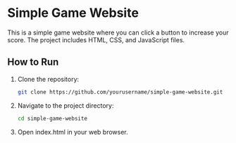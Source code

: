 # Simple Game Website

This is a simple game website where you can click a button to increase your score. The project includes HTML, CSS, and JavaScript files.

## How to Run

1. Clone the repository:
   ```bash
   git clone https://github.com/yourusername/simple-game-website.git

2. Navigate to the project directory:
   ```bash
   cd simple-game-website

3. Open index.html in your web browser.

